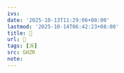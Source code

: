 ```yaml
---
ivs:
date: '2025-10-13T11:29:06+08:00'
lastmod: '2025-10-14T06:42:23+08:00'
title: 󰠆
url: 󰠆
tags: [泝]
src: GHZR
note:
---
```

